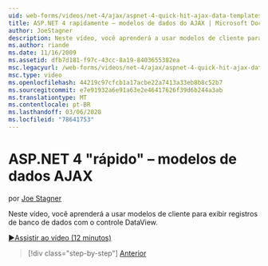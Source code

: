 ```yaml
---
uid: web-forms/videos/net-4/ajax/aspnet-4-quick-hit-ajax-data-templates
title: ASP.NET 4 rapidamente – modelos de dados do AJAX | Microsoft Docs
author: JoeStagner
description: Neste vídeo, você aprenderá a usar modelos de cliente para exibir registros de banco de dados com o controle DataView.
ms.author: riande
ms.date: 11/16/2009
ms.assetid: dfb7d181-f97c-43cc-8a19-8403655382ea
msc.legacyurl: /web-forms/videos/net-4/ajax/aspnet-4-quick-hit-ajax-data-templates
msc.type: video
ms.openlocfilehash: 44219c97cfcb1a17acbe22a7413a33eb8b8c52b7
ms.sourcegitcommit: e7e91932a6e91a63e2e46417626f39d6b244a3ab
ms.translationtype: MT
ms.contentlocale: pt-BR
ms.lasthandoff: 03/06/2020
ms.locfileid: "78641753"
---
```

# <a name="aspnet-4-quick-hit---ajax-data-templates"></a>ASP.NET 4 "rápido" – modelos de dados AJAX

por [Joe Stagner](https://github.com/JoeStagner)

Neste vídeo, você aprenderá a usar modelos de cliente para exibir registros de banco de dados com o controle DataView. 

[&#9654;Assistir ao vídeo (12 minutos)](https://channel9.msdn.com/Blogs/ASP-NET-Site-Videos/aspnet-4-quick-hit-ajax-data-templates)

> [!div class="step-by-step"]
> [Anterior](aspnet-4-quick-hit-jquery-syntax-for-microsoft-ajax.md)
